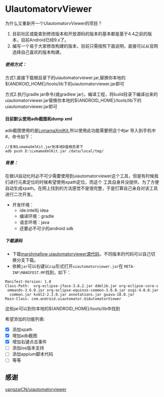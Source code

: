 UIautomatorvViewer
===

为什么又重新开一个UIautomatorvViewer的项目？
1. 目前社区或能查到修改版本和开放源码的版本的基本都是基于4.4之前的版本，目前Android已经9.x了。
2. 编写一个易于大家修改构建的版本，目前只需按照下面说明，直接可以从官网选择自己喜欢的版本构建。

##### 使用方式：
方式1.直接下载根目录下的uiautomatorviewer.jar,替换你本地的${ANDROID_HOME}/tools/lib下的uiautomatorviewer.jar即可

方式2.执行gradle jar命令(或gradlew jar)，编译工程，将build目录下编译出来的uiautomatorviewer.jar替换你本地的${ANDROID_HOME}/tools/lib下的uiautomatorviewer.jar即可

#### 目前默认使用adb截图和dump xml

adb截图使用的是[LvmamaXmlKit](https://testerhome.com/topics/12459),所以使用此功能需要把这个#jar 导入到手机中#，命令如下：
```
//复制LvmamaXmlKit.jar到本地D盘根目录下
adb push D:\LvmamaXmlKit.jar /data/local/tmp/
```

##### 背景：
在做UI自动化时必不可少需要使用到uiautomatorviewer这个工具，但是有时候我们进行元素定位的时候希望使用xpath定位，而这个 工具自身并没提供，为了方便自动生成xpath。在网上找到的方法感觉不是很完整，于是打算自己亲自对该工具进行二次开发。
- 开发环境：
    - ide:intellij idea
    - 编译环境：gradle
    - 语言环境：java
    - 还要必不可少的android sdk
    
    
##### 下载源码
- 下载[marshmallow uiautomatorviewer源代码](https://android.googlesource.com/platform/tools/swt/+/marshmallow-mr3-release/uiautomatorviewer/)，不同版本的代码可以自己切换分支下载。
- 依赖`jar`可以右键以`zip`形式打开`uiautomatorviewer.jar`在 `META-INF\MANIFEST.MF`找到，如下：
```
Manifest-Version: 1.0
Class-Path:  org-eclipse-jface-3.6.2.jar ddmlib.jar org-eclipse-core-c
 ommands-3.6.0.jar org-eclipse-equinox-common-3.6.0.jar osgi-4.0.0.jar
  common.jar kxml2-2.3.0.jar annotations.jar guava-18.0.jar
Main-Class: com.android.uiautomator.UiAutomatorViewer
```
这些jar可以到你本地的${ANDROID_HOME}/tools/lib中找到

希望添加的功能列表:

* [x] 添加xpath
* [x] 增加adb截图
* [x] 增加右键点击事件
* [ ] 添加ios版本支持
* [ ] 添加appium脚本代码
* [ ] 等等

感谢
---
[yangzaiCN/uiautomatorviewer](https://github.com/yangzaiCN/uiautomatorviewer)